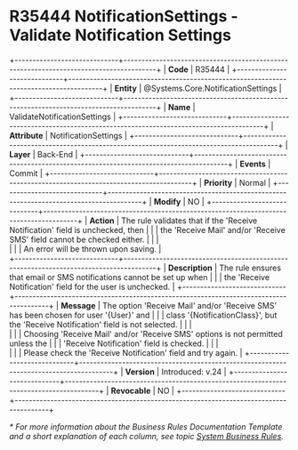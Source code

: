 ﻿---
erp.type: business-rule
erp.entity: Communities.NotificationSettings
---

# R35444 NotificationSettings - Validate Notification Settings
+-----------------------------+---------------------------------------------------------------------------------------+
| **Code**                    | R35444                                                                                |
+-----------------------------+---------------------------------------------------------------------------------------+
| **Entity**                  | @Systems.Core.NotificationSettings                                                    |
+-----------------------------+---------------------------------------------------------------------------------------+
| **Name**                    | ValidateNotificationSettings                                                          |
+-----------------------------+---------------------------------------------------------------------------------------+
| **Attribute**               | NotificationSettings                                                                  | 
+-----------------------------+---------------------------------------------------------------------------------------+
| **Layer**                   | Back-End                                                                              |
+-----------------------------+---------------------------------------------------------------------------------------+
| **Events**                  | Commit                                                                                |
+-----------------------------+---------------------------------------------------------------------------------------+
| **Priority**                | Normal                                                                                |
+-----------------------------+---------------------------------------------------------------------------------------+
| **Modify**                  | NO                                                                                    |
+-----------------------------+---------------------------------------------------------------------------------------+
| **Action**                  | The rule validates that if the 'Receive Notification' field is unchecked, then        |
|                             | the 'Receive Mail' and/or 'Receive SMS' field cannot be checked either.               | 
|                             | <br/>                                                                                 | 
|                             | An error will be thrown upon saving.                                                  |  
+-----------------------------+---------------------------------------------------------------------------------------+
| **Description**             | The rule ensures that email or SMS notifications cannot be set up when                |
|                             | the 'Receive Notification' field for the user is unchecked.                           |
+-----------------------------+---------------------------------------------------------------------------------------+
| **Message**                 | The option 'Receive Mail' and/or 'Receive SMS' has been chosen for user '{User}' and  |
|                             | class '{NotificationClass}', but the 'Receive Notification' field is not selected.    |
|                             | <br/>                                                                                 |
|                             | Choosing 'Receive Mail' and/or 'Receive SMS' options is not permitted unless the      |
|                             | 'Receive Notification' field is checked.                                              |
|                             | <br/>                                                                                 |
|                             | Please check the 'Receive Notification' field and try again.                          |
+-----------------------------+---------------------------------------------------------------------------------------+
| **Version**                 | Introduced: v.24                                                                      |
+-----------------------------+---------------------------------------------------------------------------------------+
| **Revocable**               | NO                                                                                    |
+-----------------------------+---------------------------------------------------------------------------------------+

*\* For more information about the Business Rules Documentation Template and a short explanation of each column, see
topic [System Business Rules](../templates/template-description-system-business-rules.md).*

